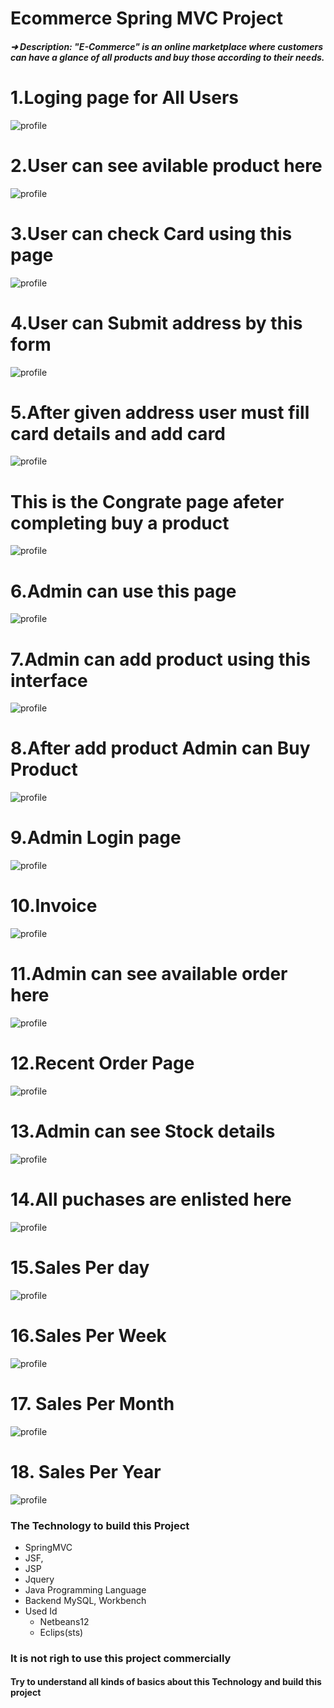 # Ecommerce Spring MVC Project
##### ➜ Description: "E-Commerce" is an online marketplace where customers can have a glance of all products and buy those according to their needs.
# 1.Loging page for All Users
![profile](https://github.com/Shafique95/SpringMVC-Project/blob/main/homepage.png)
# 2.User can see avilable product here
![profile](https://github.com/Shafique95/SpringMVC-Project/blob/main/product%20list.png)
# 3.User can check Card using this page
![profile](https://github.com/Shafique95/SpringMVC-Project/blob/main/cartCheck.png)
# 4.User can Submit address by this form
![profile](https://github.com/Shafique95/SpringMVC-Project/blob/main/address.png)
# 5.After given address user must fill card details and add card
![profile](https://github.com/Shafique95/SpringMVC-Project/blob/main/addcard%20number.png)
# This is the Congrate page afeter completing buy a product
![profile](https://github.com/Shafique95/SpringMVC-Project/blob/main/Thanks%20Page.png)
# 6.Admin can use this page
![profile](https://github.com/Shafique95/SpringMVC-Project/blob/main/adminPanel.png)
# 7.Admin can add product using this interface
![profile](https://github.com/Shafique95/SpringMVC-Project/blob/main/addproduct.png)
# 8.After add product Admin can Buy Product
![profile](https://github.com/Shafique95/SpringMVC-Project/blob/main/buy%20product.png)
# 9.Admin Login page
![profile](https://github.com/Shafique95/SpringMVC-Project/blob/main/adminLogon.png)
# 10.Invoice
![profile](https://github.com/Shafique95/SpringMVC-Project/blob/main/invoice.png)
# 11.Admin can see available order here
![profile](https://github.com/Shafique95/SpringMVC-Project/blob/main/orderlist.png)
# 12.Recent Order Page
![profile](https://github.com/Shafique95/SpringMVC-Project/blob/main/orderlist.png)
# 13.Admin can see Stock details
![profile](https://github.com/Shafique95/SpringMVC-Project/blob/main/view%20Stock.png)
# 14.All puchases are enlisted here
![profile](https://github.com/Shafique95/SpringMVC-Project/blob/main/view%20purchase.png)
# 15.Sales Per day
![profile](https://github.com/Shafique95/SpringMVC-Project/blob/main/salse%20perday.png)
# 16.Sales Per Week
![profile](https://github.com/Shafique95/SpringMVC-Project/blob/main/sales%20per%20week.png)
# 17. Sales Per Month
![profile](https://github.com/Shafique95/SpringMVC-Project/blob/main/salesper%20month.png)
# 18. Sales Per Year
![profile](https://github.com/Shafique95/SpringMVC-Project/blob/main/sales%20per%20year.png)
### The Technology to build this Project
- SpringMVC
- JSF,
- JSP
- Jquery
- Java Programming Language
- Backend MySQL, Workbench
- Used Id
  - Netbeans12
  - Eclips(sts)
### It is not righ to use this project commercially 
#### Try to understand all kinds of basics about this Technology and build this project
